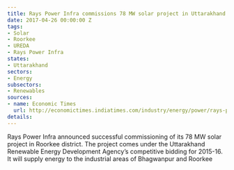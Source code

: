 ```yaml
---
title: Rays Power Infra commissions 78 MW solar project in Uttarakhand
date: 2017-04-26 00:00:00 Z
tags:
- Solar
- Roorkee
- UREDA
- Rays Power Infra
states:
- Uttarakhand
sectors:
- Energy
subsectors:
- Renewables
sources:
- name: Economic Times
  url: http://economictimes.indiatimes.com/industry/energy/power/rays-power-infra-commissions-78-mw-solar-pv-project-in-uttarakhand/articleshow/58223399.cms
details: 
---
```


Rays Power Infra announced successful commissioning of its 78 MW solar project in Roorkee district. The project comes under the Uttarakhand Renewable Energy Development Agency’s competitive bidding for 2015-16. It will supply energy to the industrial areas of Bhagwanpur and Roorkee
